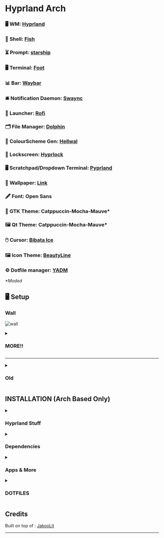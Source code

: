 # Hyprland Arch

### 🖥️ **WM**: [Hyprland](https://github.com/hyprwm/Hyprland)  
### 🐚 **Shell**: [Fish](https://github.com/fish-shell/fish-shell)  
### ⏳ **Prompt**: [starship](https://github.com/starship/starship)  
### 🖥️ **Terminal**: [Foot](https://codeberg.org/dnkl/foot)  
### 📊 **Bar**: [Waybar](https://github.com/Alexays/Waybar)  
### 🛎️ **Notification Daemon**: [Swaync](https://github.com/ErikReider/SwayNotificationCenter)  
### 🚀 **Launcher**: [Rofi](https://github.com/davatorium/rofi)  
### 🗂️ **File Manager**: [Dolphin](https://github.com/KDE/dolphin)  
### 🎨 **ColourScheme Gen**: [Hellwal](https://github.com/danihek/hellwal)  
### 🔐 **Lockscreen**: [Hyprlock](https://github.com/hyprwm/hyprlock)  
### 🖥️ **Scratchpad/Dropdown Terminal**: [Pyprland](https://github.com/hyprland-community/pyprland)  
### 🌄 **Wallpaper**: [Link](https://github.com/SherLock707/hyprland_dot_yadm/tree/main/Pictures/wallpapers)  
### 🖋️ **Font**: Open Sans  
### 🎨 **GTK Theme**: Catppuccin-Mocha-Mauve*  
### 🖼️ **Qt Theme**: Catppuccin-Mocha-Mauve*  
### 🖱️ **Cursor**: [Bibata Ice](https://github.com/ful1e5/Bibata_Cursor)  
### 🖼️ **Icon Theme**: [BeautyLine](https://github.com/gvolpe/BeautyLine)
### ⚙️ **Dotfile manager**: [YADM](https://github.com/yadm-dev/yadm)
_*Moded_

## 🖥️ Setup
### Wall
![wall](https://github.com/user-attachments/assets/a9dd667a-ff6f-4756-8de2-412ee192b340)

<details>
<summary><h3>MORE!!</h3></summary>

### Home
![home](https://github.com/user-attachments/assets/a9dd667a-ff6f-4756-8de2-412ee192b340)

### lockscreen
![lock](https://github.com/user-attachments/assets/0880ac40-a7c7-46a6-a873-e3ffa3ad7621)

### Term
![terms](https://github.com/user-attachments/assets/7d0c8232-8c2a-4991-a54c-be4552ce3b09)

### Games
![lutris](https://github.com/user-attachments/assets/1851bf2f-524d-4e0c-a0e7-8e704014042b)

### Dev
![obs_vscode](https://github.com/user-attachments/assets/b1c9ad73-38ed-41bd-8386-cb45b4ad2ab9)

### Misc1
![mix1](https://github.com/user-attachments/assets/ddfada4c-11e8-4f6e-878e-80750f670fdc)

### Misc2
![mix2](https://github.com/user-attachments/assets/77ecafde-563c-4643-a704-fe1890974d03)
</details>

---

<details>
<summary><h3>Old</h3></summary>

![rice1](https://github.com/SherLock707/hyprland_itachi/assets/26952545/a2f9d5a2-1f47-4445-a09e-06ae6b0e5dd1)

![rice2](https://github.com/SherLock707/hyprland_itachi/assets/26952545/ca1611ac-43aa-4765-9bfc-872f0b715449)

![rice3](https://github.com/SherLock707/hyprland_itachi/assets/26952545/a6a82e2e-a45b-4ea6-acd0-3ee5b38d3cca)

</details>

## INSTALLATION (Arch Based Only)


<div align="left">

<details>
<summary><h3>Hyprland Stuff</h3></summary>

###### To get started, let's make sure we have all the necessary prerequisites. In this case, I'm using Paru as the AUR helper, but keep in mind that your system may require a different approach.

- Installation using paru

```sh
## Hyprland Stuff
paru -S hyprland-git hyprpicker-git waybar-git \
dunst nwg-look wf-recorder wlogout wlsunset
```

</details>

<details>
<summary><h3>Dependencies</h3></summary>

- Installation using paru

```sh
## Dependencies
pacman -S <>
```

</details>

<details>
<summary><h3>Apps & More</h3></summary>

```sh
## CLI & Tools
pacman -S btop cava  
```

```sh
## Browser & File Explorer
paru -S brave-bin file-roller noto-fonts noto-fonts-cjk  \
noto-fonts-emoji 
```

```sh
# Theme Based
paru -S catppuccin-gtk-theme-macchiato catppuccin-gtk-theme-mocha papirus-icon-theme sddm-git swaylock-effects-git kvantum kvantum-theme-catppuccin-git
```

```sh
# Hardware
paru -S catppuccin-gtk-theme-macchiato catppuccin-gtk-theme-mocha papirus-icon-theme sddm-git swaylock-effects-git kvantum kvantum-theme-catppuccin-git
```

</details>

</div>

<div align="left">

<details>
<summary><h3>DOTFILES</h3></summary>

```sh
git clone https://github.com/SherLock707/hyprland_dot_yadm $HOME/Downloads/hyprland_dot_yadm/
cd $HOME/Downloads/hyprland_dot_yadm/
rsync -avxHAXP --exclude '.git*' .* ~/
```
</details>
</div>

## Credits

Built on top of : [JakooLit](https://github.com/JaKooLit/Hyprland-Dots)

---

